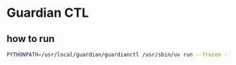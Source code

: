# Guardian CTL

## how to run

```bash
PYTHONPATH=/usr/local/guardian/guardianctl /usr/sbin/uv run --frozen --directory /usr/local/guardian/guardianctl python3 -m guardianctl
```